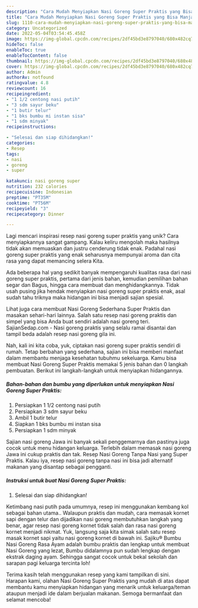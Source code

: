 ```yaml
---
description: "Cara Mudah Menyiapkan Nasi Goreng Super Praktis yang Bisa Manjain Lidah"
title: "Cara Mudah Menyiapkan Nasi Goreng Super Praktis yang Bisa Manjain Lidah"
slug: 1110-cara-mudah-menyiapkan-nasi-goreng-super-praktis-yang-bisa-manjain-lidah
category: Uncategorized
date: 2022-05-04T03:54:45.458Z
image: https://img-global.cpcdn.com/recipes/2df45bd3e8797040/680x482cq70/nasi-goreng-super-praktis-foto-resep-utama.jpg
hideToc: false
enableToc: true
enableTocContent: false
thumbnail: https://img-global.cpcdn.com/recipes/2df45bd3e8797040/680x482cq70/nasi-goreng-super-praktis-foto-resep-utama.jpg
cover: https://img-global.cpcdn.com/recipes/2df45bd3e8797040/680x482cq70/nasi-goreng-super-praktis-foto-resep-utama.jpg
author: Admin
authorAv: notfound
ratingvalue: 4.8
reviewcount: 16
recipeingredient:
- "1 1/2 centong nasi putih"
- "3 sdm sayur beku"
- "1 butir telur"
- "1 bks bumbu mi instan sisa"
- "1 sdm minyak"
recipeinstructions:

- "Selesai dan siap dihidangkan!"
categories:
- Resep
tags:
- nasi
- goreng
- super

katakunci: nasi goreng super 
nutrition: 232 calories
recipecuisine: Indonesian
preptime: "PT35M"
cooktime: "PT56M"
recipeyield: "3"
recipecategory: Dinner

---
```





Lagi mencari inspirasi resep nasi goreng super praktis yang unik? Cara menyiapkannya sangat gampang. Kalau keliru mengolah maka hasilnya tidak akan memuaskan dan justru cenderung tidak enak. Padahal nasi goreng super praktis yang enak seharusnya mempunyai aroma dan cita rasa yang dapat memancing selera Kita.





Ada beberapa hal yang sedikit banyak mempengaruhi kualitas rasa dari nasi goreng super praktis, pertama dari jenis bahan, kemudian pemilihan bahan segar dan Bagus, hingga cara membuat dan menghidangkannya. Tidak usah pusing jika hendak menyiapkan nasi goreng super praktis enak,      asal sudah tahu triknya maka hidangan ini bisa menjadi sajian spesial.














Lihat juga cara membuat Nasi Goreng Sederhana Super Praktis dan masakan sehari-hari lainnya. Salah satu resep nasi goreng praktis dan simpel yang bisa Anda buat sendiri adalah nasi goreng teri. SajianSedap.com - Nasi goreng praktis yang selalu ramai disantai dan tampil beda adalah resep nasi goreng gila ini.






Nah, kali ini kita coba, yuk, ciptakan nasi goreng super praktis sendiri di rumah. Tetap berbahan yang sederhana, sajian ini bisa memberi manfaat dalam membantu menjaga kesehatan tubuhmu sekeluarga. Kamu bisa membuat Nasi Goreng Super Praktis memakai 5 jenis bahan dan 0 langkah pembuatan. Berikut ini langkah-langkah untuk menyiapkan hidangannya.

<!--inarticleads1-->

##### Bahan-bahan dan bumbu yang diperlukan untuk menyiapkan Nasi Goreng Super Praktis:

1. Persiapkan 1 1/2 centong nasi putih
1. Persiapkan 3 sdm sayur beku
1. Ambil 1 butir telur
1. Siapkan 1 bks bumbu mi instan sisa
1. Persiapkan 1 sdm minyak


Sajian nasi goreng Jawa ini banyak sekali penggemarnya dan pastinya juga cocok untuk menu hidangan keluarga. Terlebih dalam memasak nasi goreng Jawa ini cukup praktis dan tak. Resep Nasi Goreng Tanpa Nasi yang Super Praktis. Kalau iya, resep nasi goreng tanpa nasi ini bisa jadi alternatif makanan yang disantap sebagai pengganti. 

<!--inarticleads2-->

##### Instruksi untuk buat Nasi Goreng Super Praktis:


1. Selesai dan siap dihidangkan!

Ketimbang nasi putih pada umumnya, resep ini menggunakan kembang kol sebagai bahan utama.. Walaupun praktis dan mudah, cara memasak kornet sapi dengan telur dan dijadikan nasi goreng membutuhkan langkah yang benar, agar resep nasi goreng kornet tidak salah dan rasa nasi goreng kornet menjadi nikmat. Yuk, langsung saja kita simak salah satu resep masak kornet sapi yaitu nasi goreng kornet di bawah ini. Sajiku® Bumbu Nasi Goreng Rasa Ayam adalah bumbu praktis dan lengkap untuk membuat Nasi Goreng yang lezat, Bumbu didalamnya pun sudah lengkap dengan ekstrak daging ayam. Sehingga sangat cocok untuk bekal sekolah dan sarapan pagi keluarga tercinta loh! 

Terima kasih telah menggunakan resep yang kami tampilkan di sini. Harapan kami, olahan Nasi Goreng Super Praktis yang mudah di atas dapat membantu kamu menyiapkan hidangan yang menarik untuk keluarga/teman ataupun menjadi ide dalam berjualan makanan. Semoga bermanfaat dan selamat mencoba!

